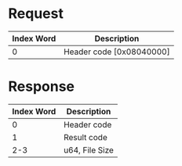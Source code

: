 # Request

| Index Word | Description                |
|------------|----------------------------|
| 0          | Header code \[0x08040000\] |

# Response

| Index Word | Description    |
|------------|----------------|
| 0          | Header code    |
| 1          | Result code    |
| 2-3        | u64, File Size |